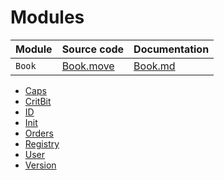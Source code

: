 # Modules

| Module | Source code | Documentation |
| ------ | ----------- | ------------- |
| `Book` | [Book.move](../../src/move/econia/sources/Book.move) | [Book.md](../../src/move/econia/build/Econia/docs/Book.md) |

* [Caps](../../src/move/econia/build/Econia/docs/Caps.md)
* [CritBit](../../src/move/econia/build/Econia/docs/CritBit.md)
* [ID](../../src/move/econia/build/Econia/docs/ID.md)
* [Init](../../src/move/econia/build/Econia/docs/Init.md)
* [Orders](../../src/move/econia/build/Econia/docs/Orders.md)
* [Registry](../../src/move/econia/build/Econia/docs/Registry.md)
* [User](../../src/move/econia/build/Econia/docs/User.md)
* [Version](../../src/move/econia/build/Econia/docs/Version.md)